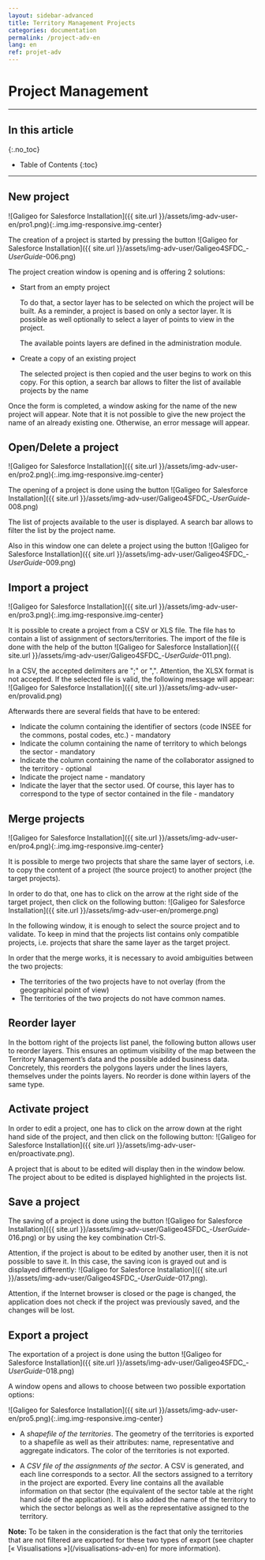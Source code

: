 ```yaml
---
layout: sidebar-advanced
title: Territory Management Projects
categories: documentation
permalink: /project-adv-en
lang: en
ref: projet-adv
---
```


# Project Management

---

## In this article
{:.no_toc}

* Table of Contents
{:toc}

---

## New project

![Galigeo for Salesforce Installation]({{ site.url }}/assets/img-adv-user-en/pro1.png){:.img.img-responsive.img-center}


The creation of a project is started by pressing the button ![Galigeo for Salesforce Installation]({{ site.url }}/assets/img-adv-user/Galigeo4SFDC_-_UserGuide_-006.png)

The project creation window is opening and is offering 2 solutions:

- Start from an empty project

	To do that, a sector layer has to be selected on which the project will be built. As a reminder, a project is based on only a sector layer. It is possible as well optionally to select a layer of points to view in the project.

	The available points layers are defined in the administration module.

- Create a copy of an existing project 
	
	The selected project is then copied and the user begins to work on this copy. For this option, a search bar allows to filter the list of available projects by the name

Once the form is completed, a window asking for the name of the new project will appear. Note that it is not possible to give the new project the name of an already existing one. Otherwise, an error message will appear.

## Open/Delete a project

![Galigeo for Salesforce Installation]({{ site.url }}/assets/img-adv-user-en/pro2.png){:.img.img-responsive.img-center}

The opening of a project is done using the button ![Galigeo for Salesforce Installation]({{ site.url }}/assets/img-adv-user/Galigeo4SFDC_-_UserGuide_-008.png)

The list of projects available to the user is displayed. A search bar allows to filter the list by
the project name.

Also in this window one can delete a project using the button ![Galigeo for Salesforce Installation]({{ site.url }}/assets/img-adv-user/Galigeo4SFDC_-_UserGuide_-009.png)

## Import a project

![Galigeo for Salesforce Installation]({{ site.url }}/assets/img-adv-user-en/pro3.png){:.img.img-responsive.img-center}

It is possible to create a project from a CSV or XLS file. The file has to contain a list of assignment of sectors/territories. The import of the file is done with the help of the button ![Galigeo for Salesforce Installation]({{ site.url }}/assets/img-adv-user/Galigeo4SFDC_-_UserGuide_-011.png).
 
In a CSV, the accepted delimiters are ";" or ",". Attention, the XLSX format is not accepted. If the selected file is valid, the following message will appear: ![Galigeo for Salesforce Installation]({{ site.url }}/assets/img-adv-user-en/provalid.png)

Afterwards there are several fields that have to be entered:

- Indicate the column containing the identifier of sectors (code INSEE for the commons, postal codes, etc.) - mandatory
- Indicate the column containing the name of territory to which belongs the sector - mandatory
- Indicate the column containing the name of the collaborator assigned to the territory - optional
- Indicate the project name - mandatory
- Indicate the layer that the sector used. Of course, this layer has to correspond to the type of sector contained in the file - mandatory

## Merge projects

![Galigeo for Salesforce Installation]({{ site.url }}/assets/img-adv-user-en/pro4.png){:.img.img-responsive.img-center}

It is possible to merge two projects that share the same layer of sectors, i.e. to copy the content of a project (the source project) to another project (the target projects). 

In order to do that, one has to click on the arrow at the right side of the target project, then click on the following button: ![Galigeo for Salesforce Installation]({{ site.url }}/assets/img-adv-user-en/promerge.png)

In the following window, it is enough to select the source project and to validate. To keep in mind that the projects list contains only compatible projects, i.e. projects that share the same layer as the target project.

In order that the merge works, it is necessary to avoid ambiguities between the two projects:

- The territories of the two projects have to not overlay (from the geographical point of view)
- The territories of the two projects do not have common names.

## Reorder layer

In the bottom right of the projects list panel, the following button   allows user to reorder layers. This ensures an optimum visibility of the map between the Territory Management’s data and the possible added business data. Concretely, this reorders the polygons layers under the lines layers, themselves under the points layers. No reorder is done within layers of the same type.

## Activate project

In order to edit a project, one has to click on the arrow down at the right hand side of the project, and then click on the following button: ![Galigeo for Salesforce Installation]({{ site.url }}/assets/img-adv-user-en/proactivate.png).

A project that is about to be edited will display then in the window below. The project about to be edited is displayed highlighted in the projects list.


## Save a project

The saving of a project is done using the button ![Galigeo for Salesforce Installation]({{ site.url }}/assets/img-adv-user/Galigeo4SFDC_-_UserGuide_-016.png) or by using the key combination Ctrl-S.

Attention, if the project is about to be edited by another user, then it is not possible to
save it. In this case, the saving icon is grayed out and is displayed differently: ![Galigeo for Salesforce Installation]({{ site.url }}/assets/img-adv-user/Galigeo4SFDC_-_UserGuide_-017.png).

Attention, if the Internet browser is closed or the page is changed, the application does not check if the project was previously saved, and the changes will be lost.

## Export a project

The exportation of a project is done using the button ![Galigeo for Salesforce Installation]({{ site.url }}/assets/img-adv-user/Galigeo4SFDC_-_UserGuide_-018.png)

A window opens and allows to choose between two possible exportation options:

![Galigeo for Salesforce Installation]({{ site.url }}/assets/img-adv-user-en/pro5.png){:.img.img-responsive.img-center}

- A *shapefile of the territories*. The geometry of the territories is exported to a shapefile as well as their attributes: name, representative and aggregate indicators. The color of the territories is not exported.

- A *CSV file of the assignments of the sector*. A CSV is generated, and each line corresponds to a sector. All the sectors assigned to a territory in the project are exported. Every line contains all the available information on that sector (the equivalent of the sector table at the right hand side of the application). It is also added the name of the territory to which the sector belongs as well as the representative assigned to the territory.

<p class="note"><strong>Note:</strong> To be taken in the consideration is the fact that only the territories that are not filtered are exported for these two types of export (see chapter [« Visualisations »](/visualisations-adv-en) for more information).</p>

